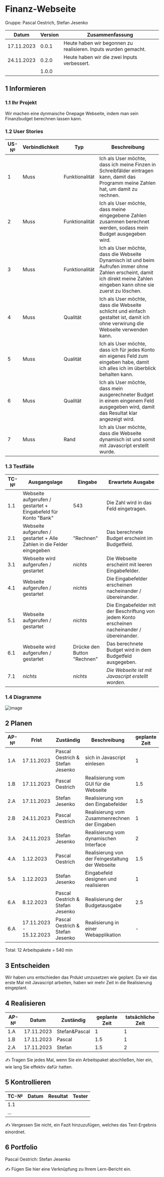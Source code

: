 # Finanz-Webseite

Gruppe: Pascal Oestrich, Stefan Jesenko

| Datum | Version | Zusammenfassung                                              |
| ----- | ------- | ------------------------------------------------------------ |
|    17.11.2023   | 0.0.1   | Heute haben wir begonnen zu realisieren. Inputs wurden gemacht. |
|24.11.2023|0.2.0|Heute haben wir die zwei Inputs verbessert.|
|       | 1.0.0   |                                                              |

## 1 Informieren

### 1.1 Ihr Projekt

Wir machen eine dynmaische Onepage Webseite, indem man sein Finanzbudget berechnen lassen kann.

### 1.2 User Stories

| US-№ | Verbindlichkeit | Typ  | Beschreibung                       |
| ---- | --------------- | ---- | ---------------------------------- |
| 1    |     Muss            |  Funktionalität    | Ich als User möchte, dass ich meine Finzen in Schreibfälder eintragen kann, damit das Programm meine Zahlen hat, um damit zu rechnen. |
| 2  |        Muss         |  Funktionalität    |     Ich als User möchte, dass meine eingegebene Zahlen zusammen berechnet werden, sodass mein Budget ausgegeben wird.                               |
| 3  |        Muss         |   Funktionalität   |     Ich als User möchte, dass die Webseite Dynamisch ist und beim Aufrufen immer ohne Zahlen erscheint, damit ich direkt meine Zahlen eingeben kann ohne sie zuerst zu löschen.                               |
| 4  |         Muss        |  Qualität    |     Ich als User möchte, dass die Webseite schlicht und einfach gestaltet ist, damit ich ohne verwirung die Webseite verwenden kann.                               |
| 5  |          Muss       |  Qualität    | Ich als User möchte, dass ich für jedes Konto ein eigenes Feld zum eingeben habe, damit ich alles ich im überblick behalten kann.                                   |
| 6  |      Muss           |  Qualität     | Ich als User möchte, dass mein ausgerechneter Budget in einem eingenem Feld ausgegeben wird, damit das Resultat klar angezeigt wird.                                   |
| 7  |      Muss           |  Rand     | Ich als User möchte, dass die Webseite dynamisch ist und somit mit Javascript erstellt wurde.                             |

### 1.3 Testfälle

| TC-№ | Ausgangslage | Eingabe | Erwartete Ausgabe |
| ---- | ------------ | ------- | ----------------- |
| 1.1  | Webseite aufgerufen / gestartet + Eingabefeld für Konto "Bank"            |    543     |      Die Zahl wird in das Feld eingetragen.             |
| 2.1  |   Webseite aufgerufen / gestartet + Alle Zahlen in die Felder eingegeben          |   "Rechnen"      |     Das berechnete Budget erscheint im Budgetfeld.              |
| 3.1  |    Webseite wird aufgerufen / gestartet        |   *nichts*     |      Die Webseite erscheint mit leeren Eingabefelder.             |
| 4.1  | Webseite aufgerufen / gestartet         |    *nichts*     |    Die Eingabefelder erscheinen nacheinander / übereinander.            |
| 5.1  | Webseite aufgerufen / gestartet            |    *nichts*     |      Die Eingabefelder mit der Beschriftung von jedem Konto erscheinen nacheinander / übereinander.             |
| 6.1  |    Webseite wird aufgerufen / gestartet        |   Drücke den Button "Rechnen"     |      Das berechnete Budget wird in dem Budgetfeld ausgegeben.             |
| 7.1  |    *nichts*         |   *nichts*     |      *Die Webseite ist mit Javascript erstellt worden.*             |

### 1.4 Diagramme

![image](https://github.com/Tagesmeister/Finanz-Webseite/assets/110892250/0d026970-434c-450b-9237-cddaa38c4aef)


## 2 Planen

| AP-№ | Frist | Zuständig | Beschreibung | geplante Zeit |
| ---- | ----- | --------- | ------------ | ------------- |
| 1.A  |   17.11.2023    |    Pascal Oestrich & Stefan Jesenko       |  sich in Javascript einlesen            |    1           |
| 1.B  |   17.11.2023    |    Pascal Oestrich       |       Realisierung vom GUI für die Webseite       |       1.5        |
| 2.A  |   17.11.2023    |    Stefan Jesenko       |       Realisierung von den Eingabefelder     |       1.5        |
| 2.B  |   24.11.2023    |    Pascal Oestrich       |       Realisierung vom Zusammenrechnen der Eingaben      |       1        |
| 3.A  |   24.11.2023    |    Stefan Jesenko      |       Realisierung vom dynamischen Interface       |       2        |
| 4.A  |   1.12.2023    |    Pascal Oestrich       |       Realisierung von der Feingestaltung der Webseite     |       1.5        |
| 5.A  |   1.12.2023    |    Stefan Jesenko      |       Eingabefeld designen und realisieren     |       1        |
| 6.A  |   8.12.2023    |    Pascal Oestrich & Stefan Jesenko      |       Realisierung der Budgetausgabe     |       2.5        |
| 6.A  |   17.11.2023 - 15.12.2023   |    Pascal Oestrich & Stefan Jesenko      |       Realisierung in einer Webapplikation     |       -        |

Total: 12 Arbeitspakete = 540 min

## 3 Entscheiden

Wir haben uns entschieden das Prdukt umzusetzen wie geplant. Da wir das erste Mal mit Javascript arbeiten, haben wir mehr Zeit in die Realisierung eingeplant.

## 4 Realisieren

| AP-№ | Datum | Zuständig | geplante Zeit | tatsächliche Zeit |
| ---- | ----- | --------- | ------------- | ----------------- |
| 1.A  |17.11.2023|Stefan&Pascal|1|1|
| 1.B  |17.11.2023|Pascal|1.5|1|
| 2.A  |17.11.2023|Stefan|1.5|2|
✍️ Tragen Sie jedes Mal, wenn Sie ein Arbeitspaket abschließen, hier ein, wie lang Sie effektiv dafür hatten.

## 5 Kontrollieren

| TC-№ | Datum | Resultat | Tester |
| ---- | ----- | -------- | ------ |
| 1.1  |       |          |        |
| ...  |       |          |        |

✍️ Vergessen Sie nicht, ein Fazit hinzuzufügen, welches das Test-Ergebnis einordnet.


## 6  Portfolio

Pascal Oestrich:
Stefan Jesenko

✍️ Fügen Sie hier eine Verknüpfung zu Ihrem Lern-Bericht ein.

